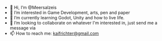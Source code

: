 - 👋 Hi, I’m @Meersalzeis
- 👀 I’m interested in Game Development, arts, pen and paper
- 🌱 I’m currently learning Godot, Unity and how to live life.
- 💞️ I’m looking to collaborate on whatever I'm interested in, just send me a message via
- 📫 How to reach me: kaifrichter@gmail.com

<!---
Meersalzeis/Meersalzeis is a ✨ special ✨ repository because its `README.md` (this file) appears on your GitHub profile.
You can click the Preview link to take a look at your changes.
--->

